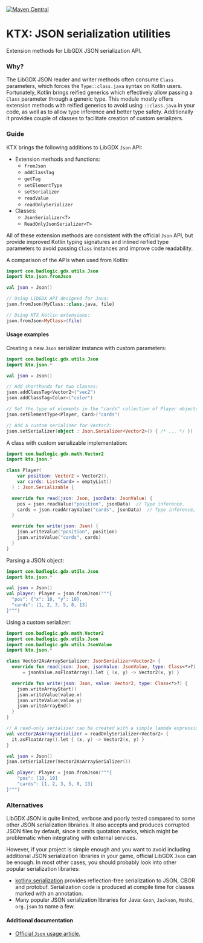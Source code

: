 [![Maven Central](https://img.shields.io/maven-central/v/io.github.libktx/ktx-json.svg)](https://search.maven.org/artifact/io.github.libktx/ktx-json)

# KTX: JSON serialization utilities

Extension methods for LibGDX JSON serialization API.

### Why?

The LibGDX JSON reader and writer methods often consume `Class` parameters, which forces the
`Type::class.java` syntax on Kotlin users. Fortunately, Kotlin brings reified generics which effectively
allow passing a `Class` parameter through a generic type. This module mostly offers extension methods 
with reified generics to avoid using `::class.java` in your code, as well as to allow type inference
and better type safety. Additionally it provides couple of classes to facilitate creation of custom
serializers.

### Guide

KTX brings the following additions to LibGDX `Json` API:
- Extension methods and functions:
    - `fromJson`
    - `addClassTag`
    - `getTag`
    - `setElementType`
    - `setSerializer`
    - `readValue`
    - `readOnlySerializer`
- Classes:
    - `JsonSerializer<T>`
    - `ReadOnlyJsonSerializer<T>`

All of these extension methods are consistent with the official `Json` API, but provide improved Kotlin typing
signatures and inlined reified type parameters to avoid passing `Class` instances and improve code readability.

A comparison of the APIs when used from Kotlin:

```kotlin
import com.badlogic.gdx.utils.Json
import ktx.json.fromJson

val json = Json()

// Using LibGDX API designed for Java:
json.fromJson(MyClass::class.java, file)

// Using KTX Kotlin extensions:
json.fromJson<MyClass>(file)
```

#### Usage examples

Creating a new `Json` serializer instance with custom parameters:

```kotlin
import com.badlogic.gdx.utils.Json
import ktx.json.*

val json = Json()

// Add shorthands for two classes:
json.addClassTag<Vector2>("vec2")
json.addClassTag<Color>("color")

// Set the type of elements in the "cards" collection of Player objects:
json.setElementType<Player, Card>("cards")

// Add a custom serializer for Vector2:
json.setSerializer(object : Json.Serializer<Vector2>() { /* ... */ })
```

A class with custom serializable implementation:

```kotlin
import com.badlogic.gdx.math.Vector2
import ktx.json.*

class Player(
    var position: Vector2 = Vector2(),
    var cards: List<Card> = emptyList()
  ) : Json.Serializable {

  override fun read(json: Json, jsonData: JsonValue) {
    pos = json.readValue("position", jsonData)  // Type inference.
    cards = json.readArrayValue("cards", jsonData)  // Type inference, better type safety.
  }

  override fun write(json: Json) {
    json.writeValue("position", position)
    json.writeValue("cards", cards)
  }
}
```

Parsing a JSON object:

```kotlin
import com.badlogic.gdx.utils.Json
import ktx.json.*

val json = Json()
val player: Player = json.fromJson("""{
  "pos": {"x": 10, "y": 10},
  "cards": [1, 2, 3, 5, 8, 13]
}""")
```

Using a custom serializer:
```kotlin
import com.badlogic.gdx.math.Vector2
import com.badlogic.gdx.utils.Json
import com.badlogic.gdx.utils.JsonValue
import ktx.json.*

class Vector2AsArraySerializer: JsonSerializer<Vector2> {
  override fun read(json: Json, jsonValue: JsonValue, type: Class<*>?): Vector2
      = jsonValue.asFloatArray().let { (x, y) -> Vector2(x, y) }

  override fun write(json: Json, value: Vector2, type: Class<*>?) {
    json.writeArrayStart()
    json.writeValue(value.x)
    json.writeValue(value.y)
    json.writeArrayEnd()
  }
}

// A read-only serializer can be created with a simple lambda expression:
val vector2AsArraySerializer = readOnlySerializer<Vector2> {
  it.asFloatArray().let { (x, y) -> Vector2(x, y) }
}

val json = Json()
json.setSerializer(Vector2AsArraySerializer())

val player: Player = json.fromJson("""{
    "pos": [10, 10]
    "cards": [1, 2, 3, 5, 8, 13]
}""")
```

### Alternatives

LibGDX JSON is quite limited, verbose and poorly tested compared to some other JSON
serialization libraries. It also accepts and produces corrupted JSON files by default,
since it omits quotation marks, which might be problematic when integrating with external
services.

However, if your project is simple enough and you want to avoid including additional JSON 
serialization libraries in your game, official LibGDX `Json` can be enough. In most other
cases, you should probably look into other popular serialization libraries:

- [kotlinx.serialization](https://github.com/Kotlin/kotlinx.serialization) provides
reflection-free serialization to JSON, CBOR and protobuf. Serialization code is produced
at compile time for classes marked with an annotation.
- Many popular JSON serialization libraries for Java: `Gson`, `Jackson`, `Moshi`, `org.json`
to name a few.

#### Additional documentation

- [Official `Json` usage article.](https://github.com/libgdx/libgdx/wiki/Reading-and-writing-JSON)
